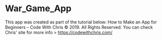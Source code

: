 # War_Game_App

This app was created as part of the tutorial below:
How to Make an App for Beginners – Code With Chris © 2019. All Rights Reserved.
You can check Chris' site for more info > https://codewithchris.com/
